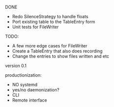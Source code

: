 DONE

* Redo SilenceStrategy to handle floats
* Port existing table to the TableEntry form
* Unit tests for FileWriter

TODO:

* A few more edge cases for FileWriter
* Create a TableEntry that also does recording
* Change the entries to show files written and etc

version 0.1

productionization:
* NO systemd
* yes/no daemonization?
* CLI
* Remote interface
